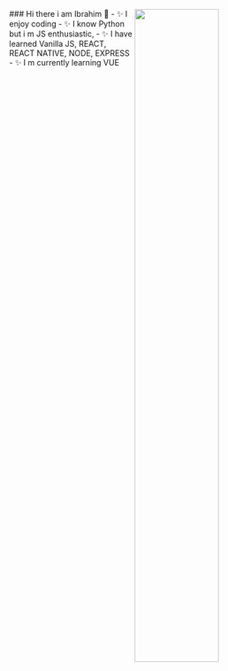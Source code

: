 <img src="https://github-readme-stats.vercel.app/api?username=ibrahimkanber&show_icons=true&theme=tokyonight" align='right' width="55%">
### Hi there i am Ibrahim 👋
- ✨ I enjoy coding
- ✨ I know Python but i m JS enthusiastic,
- ✨ I have learned Vanilla JS, REACT, REACT NATIVE, NODE, EXPRESS
- ✨ I  m currently learning VUE 

<!--
**ibrahimkanber/ibrahimkanber** is a ✨ _special_ ✨ repository because its `README.md` (this file) appears on your GitHub profile.

Here are some ideas to get you started:

- 🔭 I’m currently working on ...
- ✨ I enjoy coding
- ✨ I know Python but i m JS enthusiastic,
- ✨ I have learned Vanilla JS,REACT,NODE,EXPRESS
- ✨ Now I  m learning VUE 

-->
